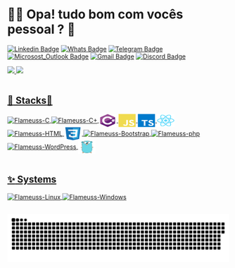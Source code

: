 # :man_technologist: Opa! tudo bom com vocês pessoal ?  :vulcan_salute:


[![Linkedin Badge](https://img.shields.io/badge/LinkedIn-0077B5?style=for-the-badge&logo=linkedin&logoColor=white)](https://www.linkedin.com/in/luis-hscampos/)
[![Whats Badge](https://img.shields.io/badge/WhatsApp-25D366?style=for-the-badge&logo=whatsapp&logoColor=white)](https://api.whatsapp.com/send?phone=5512991848281)
[![Telegram Badge](https://img.shields.io/badge/Telegram-2CA5E0?style=for-the-badge&logo=telegram&logoColor=white)](https://t.me/flameuss)
[![Microsost_Outlook Badge](https://img.shields.io/badge/Microsoft_Outlook-0078D4?style=for-the-badge&logo=microsoft-outlook&logoColor=white)](mailto:luis.henrique_campos@outlook.com.br)
[![Gmail Badge](https://img.shields.io/badge/Gmail-D14836?style=for-the-badge&logo=gmail&logoColor=white)](mailto:skynet.luis@gmail.com)
[![Discord Badge](https://img.shields.io/badge/Discord-7289DA?style=for-the-badge&logo=discord&logoColor=white)](https://discord.gg/EKpYjZgGWq)


 <div>
  <a href="https://github.com/Flameuss">
  <img height="180em" src="https://github-readme-stats.vercel.app/api?username=Flameuss&show_icons=true&theme=tokyonight&include_all_commits=true&count_private=true"/>
  <img height="180em" src="https://github-readme-stats.vercel.app/api/top-langs/?username=Flameuss&layout=compact&langs_count=7&theme=tokyonight"/>
</div>
<div style="display: inline_block"><br>
 
 ## :rocket: Stacks:rocket:
 
 <img  align="center" alt="Flameuss-C" height="30" width="40" src="https://cdn.jsdelivr.net/gh/devicons/devicon/icons/c/c-original.svg">
 <img  align="center" alt="Flameuss-C+" height="30" width="40" src="https://cdn.jsdelivr.net/gh/devicons/devicon/icons/cplusplus/cplusplus-original.svg">
 <img align="center" alt="Flameuss-Csharp" height="30" width="40" src="https://raw.githubusercontent.com/devicons/devicon/master/icons/csharp/csharp-original.svg">
  <img align="center" alt="Flameuss-Js" height="30" width="40" src="https://raw.githubusercontent.com/devicons/devicon/master/icons/javascript/javascript-plain.svg">
  <img align="center" alt="Flameuss-Ts" height="30" width="40" src="https://raw.githubusercontent.com/devicons/devicon/master/icons/typescript/typescript-plain.svg">
  <img align="center" alt="Flameuss-React" height="30" width="40" src="https://raw.githubusercontent.com/devicons/devicon/master/icons/react/react-original.svg">
  <img align="center" alt="Flameuss-HTML" height="30" width="40" src="https://cdn.jsdelivr.net/gh/devicons/devicon/icons/html5/html5-original.svg">
  <img align="center" alt="Flameuss-CSS" height="30" width="40" src="https://raw.githubusercontent.com/devicons/devicon/master/icons/css3/css3-original.svg">
 <img  align="center" alt="Flameuss-Bootstrap" height="30" width="40" src="https://cdn.jsdelivr.net/gh/devicons/devicon/icons/bootstrap/bootstrap-original.svg">
 <img align="center" alt="Flameuss-php" height="30" width="40" src="https://cdn.jsdelivr.net/gh/devicons/devicon/icons/php/php-original.svg">
 <img  align="center" alt="Flameuss-WordPress" height="30" width="40"src="https://cdn.jsdelivr.net/gh/devicons/devicon/icons/wordpress/wordpress-original.svg">
 
 <img align="center" alt="Flameuss-Go" height="30" width="40" src="https://raw.githubusercontent.com/devicons/devicon/master/icons/go/go-original.svg">
  
  
</div>
  <div style="display: inline_block"><br>
   
 
## :sparkles: Systems
   
   
 <img align="center" alt="Flameuss-Linux" height="30" width="40" src="https://cdn.jsdelivr.net/gh/devicons/devicon/icons/linux/linux-original.svg">
   <img align="center" alt="Flameuss-Windows" height="30" width="40" src="https://cdn.jsdelivr.net/gh/devicons/devicon/icons/windows8/windows8-original.svg" />

 </div>
 
 ##
 ![Snake animation](https://github.com/Flameuss/Flameuss/blob/output/github-contribution-grid-snake.svg)
